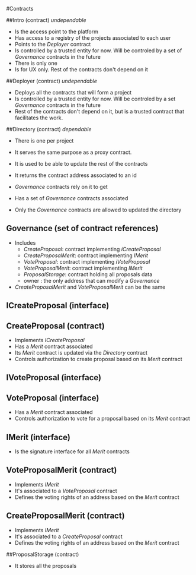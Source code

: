 #Contracts

##Intro (contract) _undependable_
- Is the access point to the platform
- Has access to a registry of the projects associated to each user
- Points to the _Deployer_ contract
- Is controlled by a trusted entity for now. Will be controled by a set of _Governance_ contracts in the future
- There is only one
- Is for UX only. Rest of the contracts don't depend on it

##Deployer (contract) _undependable_
- Deploys all the contracts that will form a project
- Is controlled by a trusted entity for now. Will be controled by a set _Governance_ contracts in the future
- Rest of the contracts don't depend on it, but is a trusted contract that facilitates the work.

##Directory (contract) _dependable_
- There is one per project
- It serves the same purpose as a proxy contract.
- It is used to be able to update the rest of the contracts
- It returns the contract address associated to an id

- _Governance_ contracts rely on it to get
- Has a set of _Governance_ contracts associated
- Only the _Governance_ contracts are allowed to updated the directory

## Governance (set of contract references)
 - Includes
    + _CreateProposal_: contract implementing _iCreateProposal_
    + _CreateProposalMerit_: contract implementing _IMerit_
    + _VoteProposal_: contract implementing _iVoteProposal_
    + _VoteProposalMerit_: contract implementing _IMerit_
    + _ProposalStorage_: contract holding all proposals data
    + owner : the only address that can modify a _Governance_
- _CreateProposalMerit_ and _VoteProposalMerit_ can be the same

## ICreateProposal (interface)

## CreateProposal (contract)
- Implements _ICreateProposal_
- Has a _Merit_ contract associated
- Its _Merit_ contract is updated via the _Directory_ contract
- Controls authorization to create proposal based on its _Merit_ contract

## IVoteProposal (interface)

## VoteProposal (interface)
- Has a _Merit_ contract associated
- Controls authorization to vote for a proposal based on its _Merit_ contract

## IMerit (interface)
- Is the signature interface for all _Merit_ contracts

## VoteProposalMerit (contract)
- Implements _IMerit_
- It's associated to a _VoteProposal_ contract
- Defines the voting rights of an address based on the _Merit_ contract

## CreateProposalMerit (contract)
- Implements _IMerit_
- It's associated to a _CreateProposal_ contract
- Defines the voting rights of an address based on the _Merit_ contract

##ProposalStorage (contract)
- It stores all the proposals
    






